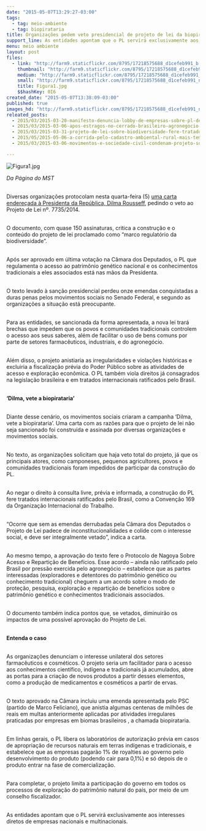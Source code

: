 ```yaml
---
date: "2015-05-07T13:29:27-03:00"
tags:
  - tag: meio-ambiente
  - tag: biopirataria
title: Organizações pedem veto presidencial de projeto de lei da biopirataria
support_line: As entidades apontam que o PL servirá exclusivamente aos interesses diretos de empresas nacionais e multinacionais.
menu: meio ambiente
layout: post
files:
  - link: "http://farm9.staticflickr.com/8795/17218575688_d1cefeb991_b.jpg"
    thumbnail: "http://farm9.staticflickr.com/8795/17218575688_d1cefeb991_t.jpg"
    medium: "http://farm9.staticflickr.com/8795/17218575688_d1cefeb991_z.jpg"
    small: "http://farm9.staticflickr.com/8795/17218575688_d1cefeb991_n.jpg"
    title: Figura1.jpg
    $$hashKey: 0I6
created_date: "2015-05-07T13:38:09-03:00"
published: true
images_hd: "http://farm9.staticflickr.com/8795/17218575688_d1cefeb991_n.jpg"
releated_posts:
  - 2015/03/2015-03-20-manifesto-denuncia-lobby-de-empresas-sobre-pl-de-recursos-geneticos.md
  - 2015/03/2015-03-06-apos-estragos-no-cerrado-brasileiro-agronegocio-avanca-sobre-terras-mocambicanas.md
  - 2015/03/2015-03-31-projeto-de-lei-sobre-biodiversidade-fere-tratado-internacional-diz-seu-dirigente.md
  - 2015/05/2015-05-06-a-corrida-pelo-cadastro-ambiental-rural-mais-tempo-e-mais-questionamentos.md
  - 2015/03/2015-03-06-movimentos-e-sociedade-civil-condenam-projeto-sobre-recursos-geneticos.md

---
```

<p><img alt="Figura1.jpg" src="http://farm9.staticflickr.com/8795/17218575688_d1cefeb991_b.jpg" /></p>

<p><em>Da P&aacute;gina do MST</em></p>

<p><br />
Diversas organiza&ccedil;&otilde;es protocolam nesta quarta-feira (5) <a href="http://terradedireitos.org.br/wp-content/uploads/2015/05/VETA-DILMA-PL-7735.pdf" target="_blank">uma carta endere&ccedil;ada &agrave; Presidenta da Rep&uacute;blica, Dilma Rousseff</a>, pedindo o veto ao Projeto de Lei n&ordm;. 7735/2014.</p>

<p><br />
O documento, com quase 150 assinaturas, critica a constru&ccedil;&atilde;o e o conte&uacute;do do projeto de lei proclamado como &ldquo;marco regulat&oacute;rio da biodiversidade&rdquo;.</p>

<p><br />
Ap&oacute;s ser aprovado em &uacute;ltima vota&ccedil;&atilde;o na C&acirc;mara dos Deputados, o PL que regulamenta o acesso ao patrim&ocirc;nio gen&eacute;tico nacional e os conhecimentos tradicionais a eles associados est&aacute; nas m&atilde;os da Presidenta.</p>

<p><br />
O texto levado &agrave; san&ccedil;&atilde;o presidencial perdeu onze emendas conquistadas a duras penas pelos movimentos sociais no Senado Federal, e segundo as organiza&ccedil;&otilde;es a situa&ccedil;&atilde;o est&aacute; preocupante.</p>

<p><br />
Para as entidades, se sancionada da forma apresentada, a nova lei trar&aacute; brechas que impedem que os povos e comunidades tradicionais controlem o acesso aos seus saberes, al&eacute;m de facilitar o uso de bens comuns por parte de setores farmac&ecirc;uticos, industriais, e do agroneg&oacute;cio.</p>

<p><br />
Al&eacute;m disso, o projeto anistiaria as irregularidades e viola&ccedil;&otilde;es hist&oacute;ricas e excluiria a fiscaliza&ccedil;&atilde;o pr&eacute;via do Poder P&uacute;blico sobre as atividades de acesso e explora&ccedil;&atilde;o econ&ocirc;mica. O PL tamb&eacute;m viola direitos j&aacute; consagrados na legisla&ccedil;&atilde;o brasileira e em tratados internacionais ratificados pelo Brasil.</p>

<p><br />
<strong>&lsquo;Dilma, vete a biopirataria&rsquo;</strong></p>

<p><br />
Diante desse cen&aacute;rio, os movimentos sociais criaram a campanha &lsquo;Dilma, vete a biopirataria&rsquo;. Uma carta com as raz&otilde;es para que o projeto de lei n&atilde;o seja sancionado foi constru&iacute;da e assinada por diversas organiza&ccedil;&otilde;es e movimentos sociais.</p>

<p><br />
No texto, as organiza&ccedil;&otilde;es solicitam que haja veto total do projeto, j&aacute; que os principais atores, como camponeses, pequenos agricultores, povos e comunidades tradicionais foram impedidos de participar da constru&ccedil;&atilde;o do PL.</p>

<p><br />
Ao negar o direito &agrave; consulta livre, pr&eacute;via e informada, a constru&ccedil;&atilde;o do PL fere tratados internacionais ratificados pelo Brasil, como a Conven&ccedil;&atilde;o 169 da Organiza&ccedil;&atilde;o Internacional do Trabalho.</p>

<p><br />
&ldquo;Ocorre que sem as emendas derrubadas pela C&acirc;mara dos Deputados o Projeto de Lei padece de inconstitucionalidades e colide com o interesse social, e deve ser integralmente vetado&rdquo;, indica a carta.</p>

<p><br />
Ao mesmo tempo, a aprova&ccedil;&atilde;o do texto fere o Protocolo de Nagoya Sobre Acesso e Reparti&ccedil;&atilde;o de Benef&iacute;cios. Esse acordo &ndash; ainda n&atilde;o ratificado pelo Brasil por press&atilde;o exercida pelo agroneg&oacute;cio &ndash; estabelece que as partes interessadas (exploradores e detentores do patrim&ocirc;nio gen&eacute;tico ou conhecimento tradicional) cheguem a um acordo sobre o modo de prote&ccedil;&atilde;o, pesquisa, explora&ccedil;&atilde;o e reparti&ccedil;&atilde;o de benef&iacute;cios sobre o patrim&ocirc;nio gen&eacute;tico e conhecimentos tradicionais associados.</p>

<p><br />
O documento tamb&eacute;m indica pontos que, se vetados, diminuir&atilde;o os impactos de uma poss&iacute;vel aprova&ccedil;&atilde;o do Projeto de Lei.</p>

<p><br />
<strong>Entenda o caso</strong></p>

<p><br />
As organiza&ccedil;&otilde;es denunciam o interesse unilateral dos setores farmac&ecirc;uticos e cosm&eacute;ticos. O projeto seria um facilitador para o acesso aos conhecimentos cient&iacute;fico, ind&iacute;gena e tradicionais j&aacute; acumulados, abre as portas para a cria&ccedil;&atilde;o de novos produtos a partir desses elementos, como a produ&ccedil;&atilde;o de medicamentos e cosm&eacute;ticos a partir de ervas.</p>

<p><br />
O texto aprovado na C&acirc;mara incluiu uma emenda apresentada pelo PSC (partido de Marco Feliciano), que anistia algumas centenas de milh&otilde;es de reais em multas anteriormente aplicadas por atividades irregulares praticadas por empresas em biomas brasileiros , a chamada biopirataria.</p>

<p><br />
Em linhas gerais, o PL libera os laborat&oacute;rios de autoriza&ccedil;&atilde;o pr&eacute;via em casos de apropria&ccedil;&atilde;o de recursos naturais em terras ind&iacute;genas e tradicionais, e estabelece que as empresas pagar&atilde;o 1% de royalties ao governo pelo desenvolvimento do produto (podendo cair para 0,1%) e s&oacute; depois de o produto entrar na fase de comercializa&ccedil;&atilde;o.</p>

<p><br />
Para completar, o projeto limita a participa&ccedil;&atilde;o do governo em todos os processos de explora&ccedil;&atilde;o do patrim&ocirc;nio natural do pa&iacute;s, por meio de um conselho fiscalizador.</p>

<p><br />
As entidades apontam que o PL servir&aacute; exclusivamente aos interesses diretos de empresas nacionais e multinacionais.</p>
